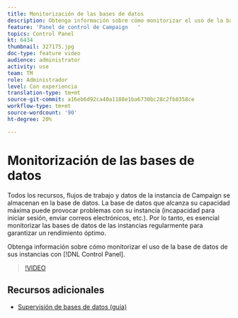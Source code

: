 ```yaml
---
title: Monitorización de las bases de datos
description: Obtenga información sobre cómo monitorizar el uso de la base de datos de sus instancias.
feature: 'Panel de control de Campaign   '
topics: Control Panel
kt: 6434
thumbnail: 327175.jpg
doc-type: feature video
audience: administrator
activity: use
team: TM
role: Administrador
level: Con experiencia
translation-type: tm+mt
source-git-commit: a16eb6d92ca40a1188e1ba6730bc28c2fb8358ce
workflow-type: tm+mt
source-wordcount: '90'
ht-degree: 20%

---
```



# Monitorización de las bases de datos

Todos los recursos, flujos de trabajo y datos de la instancia de Campaign se almacenan en la base de datos. La base de datos que alcanza su capacidad máxima puede provocar problemas con su instancia (incapacidad para iniciar sesión, enviar correos electrónicos, etc.). Por lo tanto, es esencial monitorizar las bases de datos de las instancias regularmente para garantizar un rendimiento óptimo.

Obtenga información sobre cómo monitorizar el uso de la base de datos de sus instancias con [!DNL Control Panel].

>[!VIDEO](https://video.tv.adobe.com/v/327175?quality=12)

## Recursos adicionales

* [Supervisión de bases de datos (guía)](https://experienceleague.adobe.com/docs/control-panel/using/performance-monitoring/database-monitoring.html?lang=en#performance-monitoring)
